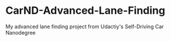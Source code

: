 # CarND-Advanced-Lane-Finding
My advanced lane finding project from Udactiy's Self-Driving Car Nanodegree
